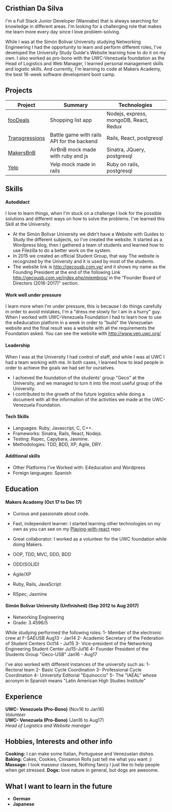 ## Cristhian Da Silva

I'm a Full Stack Junior Developer (Wannabe) that is always searching for knowledge in different areas. I'm looking for a challenging role that makes me learn more every day since I love problem-solving.

While I was at the Simón Bolivar University studying Networking Engineering I had the opportunity to learn and perform different roles, I've developed the University Study Guide's Website learning how to do it on my own. I also worked as pro-bono with the UWC-Venezuela foundation as the Head of Logistics and Web Manager, I learned personal management skills and logistic skills. And currently, I'm learning to code at Makers Academy, the best 16-week software development boot camp.

## Projects
| Project        | Summary           | Technologies  |
| ------------- |-------------| -----|
| [fooDeals](https://github.com/cristhiandas/foodeals) | Shopping list app | Nodejs, express, mongoDB, React, Redux |
| [Transgressions](https://github.com/cristhiandas/pokebattle-react) | Battle game with rails API for the backend | Rails, React, postgresql |
| [MakersBnB](https://github.com/cristhiandas/makers-bnb) | AirBnB mock made with ruby and js | Sinatra, JQuery, postgresql |
| [Yelp](https://github.com/cristhiandas/YelpApp) | Yelp mock made in rails | Ruby on rails, postgresql |


## Skills

#### Autodidact

I love to learn things, when I'm stuck on a challenge I look for the possible solutions and different ways on how to solve the problems. I've learned this Skill at the University.

- At the Simón Bolivar University we didn't have a Website with Guides to Study the different subjects, so I've created the website. It started as a Wordpress blog, then I gathered a team of students and learned how to use Filezilla to do a better work on the system.
- In 2015 we created an official Student Group, that way The website is recognized by the Universty and it is used by most of the students.
- The website link is http://gecousb.com.ve/ and it shows my name as the Founding President at the end of the following Link http://gecousb.com.ve/index.php/miembros/ in the "Founder Board of Directors (2016-2017)" section.

#### Work well under pressure

I learn more when I'm under pressure, this is because I do things carefully in order to avoid mistakes, I'm a "dress me slowly for I am in a hurry" guy. When I worked with UWC-Venezuela Foundation I had to learn how to use the e4education platform in a week in order to "build" the Venezuelan website and the final result was a website with all the requirements the Foundation asked. You can see the website with http://www.ven.uwc.org/

#### Leadership

When I was at the University I had control of staff, and while I was at UWC I had a team working with me. In both cases, I learned how to lead people in order to achieve the goals we had set for ourselves.

- I achieved the foundation of the students' group "Geco" at the University, and we managed to turn it into the most useful group of the University.
- I contributed to the growth of the future logistics while doing a document with all the information of the activities we made at the UWC-Venezuela Foundation.

#### Tech Skills
- Languages: Ruby, Javascript, C, C++.
- Frameworks: Sinatra, Rails, React, Nodejs.
- Testing: Rspec, Capybara, Jasmine.
- Methodologies: TDD, BDD, XP, Agile, DRY.

#### Additional skills

- Other Platforms I've Worked with: E4education and Wordpress 
- Foreign languages: Spanish

## Education

#### Makers Academy (Oct 17 to Dec 17)

- Curious and passionate about code.
- Fast, independent learner: I started learning other technologies on my own as you can see on my [Playing-with-react](https://github.com/cristhiandas/playing-with-react) repo
- Great collaborator: I worked as a volunteer for the UWC foundation while doing Makers.

- OOP, TDD, MVC, DDD, BDD
- ODD(SOLID)
- Agile/XP
- Ruby, Rails, JavaScript
- RSpec, Jasmine

#### Simón Bolivar University (Unfinished) (Sep 2012 to Aug 2017)

- Networking Engineering
- Grade: 3.4596/5

While studying performed the following roles:
1- Member of the electronic crew at F-SAEUSB Aug13 - Jan14
2- Academic Secretary of the Federation of Student Centers Oct14 - Jul15
3- Vice-president of the Networking Engineering Student Center Jul15-Jul16
4- Founder President of the Students Group "Geco-USB" Jan16 - Aug17

I've also worked with different instances of the university such as:
1- Rectoral team
2- Basic Cycle Coordination
3- Professional Cycle Coordination
4- University Editorial "Equinoccio"
5- The "IAEAL" whose acronym in Spanish means "Latin American High Studies Institute"

## Experience

**UWC- Venezuela (Pro-Bono)** (Nov16 to Jan16)    
*Volunteer*  
**UWC- Venezuela (Pro-Bono)** (Jan16 to Aug17)    
*Head of Logistics and Website manager*  

## Hobbies, Interests and other info

**Cooking:** I can make some Italian, Portuguese and Venezuelan dishes.
**Baking:** Cakes, Cookies, Cinnamon Rolls just tell me what you want ;)
**Massage:** I took masseur classes, Nothing fancy I just like to help people when get stressed.
**Dogs:** love nature in general, but dogs are awesome.

## What I want to learn in the future

- **German** 
- **Japanese**

